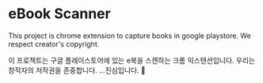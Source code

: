 # eBook Scanner

This project is chrome extension to capture books in google playstore.
We respect creator's copyright.

이 프로젝트는 구글 플레이스토어에 있는 e북을 스캔하는 크롬 익스텐션입니다.
우리는 창작자의 저작권을 존중합니다.
...진심입니다. 🤪
